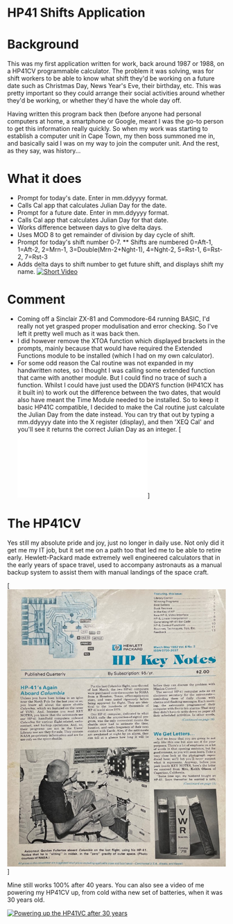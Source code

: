 # HP41 Shifts Application

# Background
This was my first application written for work, back around 1987 or 1988, on a HP41CV programmable calculator. The problem it was solving, was for shift workers to be able to know what shift they'd be working on a future date such as Christmas Day, News Year's Eve, their birthday, etc. This was pretty important so they could arrange their social activities around whether they'd be working, or whether they'd have the whole day off.

Having written this program back then (before anyone had personal computers at home, a smartphone or Google, meant I was the go-to person to get this information really quickly. So when my work was starting to establish a computer unit in Cape Town, my then boss summoned me in, and basically said I was on my way to join the computer unit. And the rest, as they say, was history...

# What it does
* Prompt for today's date. Enter in mm.ddyyyy format.
* Calls Cal app that calculates Julian Day for the date.
* Prompt for a future date. Enter in mm.ddyyyy format.
* Calls Cal app that calculates Julian Day for that date.
* Works difference between days to give delta days.
* Uses MOD 8 to get remainder of division by day cycle of shift.
* Prompt for today's shift number 0-7.
** Shifts are numbered 0=Aft-1, 1=Aft-2, 2=Mrn-1, 3=Double(Mrn-2+Nght-1), 4=Nght-2, 5=Rst-1, 6=Rst-2, 7=Rst-3
* Adds delta days to shift number to get future shift, and displays shift my name.
[![Short Video](https://img.youtube.com/vi/MtlUrAmhWzI/0.jpg)](https://www.youtube.com/watch?v=MtlUrAmhWzI)

# Comment
* Coming off a Sinclair ZX-81 and Commodore-64 running BASIC, I'd really not yet grasped proper modulisation and error checking. So I've left it pretty well much as it was back then.
* I did however remove the XTOA function which displayed brackets in the prompts, mainly because that would have required the Extended Functions module to be installed (which I had on my own calculator).
* For some odd reason the Cal routine was not expanded in my handwritten notes, so I thought I was calling some extended function that came with another module. But I could find no trace of such a function. Whilst I could have just used the DDAYS function (HP41CX has it built in) to work out the difference between the two dates, that would also have meant the Time Module needed to be installed. So to keep it basic HP41C compatible, I decided to make the Cal routine just calculate the Julian Day from the date instead. You can try that out by typing a mm.ddyyyy date into the X register (display), and then 'XEQ Cal' and you'll see it returns the correct Julian Day as an integer.
[![Rought Notes](assets/HP41CV_Shifts_rough_working.pdf)]

# The HP41CV
Yes still my absolute pride and joy, just no longer in daily use. Not only did it get me my IT job, but it set me on a path too that led me to be able to retire early. Hewlett-Packard made extremely well engineered calculators that in the early years of space travel, used to accompany astronauts as a manual backup system to assist them with manual landings of the space craft.

[![HP41C on Space Shuttle](assets/SpaceShuttle.jpg)]

Mine still works 100% after 40 years. You can also see a video of me powering my HP41CV up, from cold witha  new set of batteries, when it was 30 years old.

[![Powering up the HP41VC after 30 years](https://img.youtube.com/vi/wjCbcsCS_3k/0.jpg)](https://www.youtube.com/watch?v=wjCbcsCS_3k)

